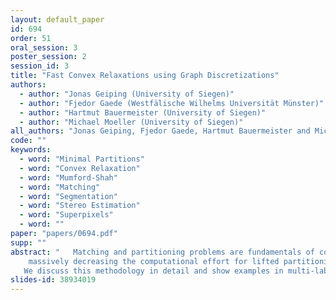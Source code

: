 ```yaml
---
layout: default_paper
id: 694
order: 51
oral_session: 3
poster_session: 2
session_id: 3
title: "Fast Convex Relaxations using Graph Discretizations"
authors:
  - author: "Jonas Geiping (University of Siegen)"
  - author: "Fjedor Gaede (Westfälische Wilhelms Universität Münster)"
  - author: "Hartmut Bauermeister (University of Siegen)"
  - author: "Michael Moeller (University of Siegen)"
all_authors: "Jonas Geiping, Fjedor Gaede, Hartmut Bauermeister and Michael Moeller"
code: ""
keywords:
  - word: "Minimal Partitions"
  - word: "Convex Relaxation"
  - word: "Mumford-Shah"
  - word: "Matching"
  - word: "Segmentation"
  - word: "Stereo Estimation"
  - word: "Superpixels"
  - word: ""
paper: "papers/0694.pdf"
supp: ""
abstract: "   Matching and partitioning problems are fundamentals of computer vision applications with examples in multilabel segmentation, stereo estimation and optical-flow computation. These tasks can be posed as non-convex energy minimization problems and solved near-globally optimal by recent convex lifting approaches. Yet, applying these techniques comes with a significant computational effort, reducing their feasibility in practical applications. We discuss spatial discretization of continuous partitioning problems into a graph structure, generalizing discretization onto a Cartesian grid. This setup allows us to faithfully work on super-pixel graphs constructed by SLIC or Cut-Pursuit,
    massively decreasing the computational effort for lifted partitioning problems compared to a Cartesian grid, while optimal energy values remain similar: The global matching is still solved near-globally optimal.
   We discuss this methodology in detail and show examples in multi-label segmentation by minimal partitions and stereo estimation, where we demonstrate that the proposed graph discretization can reduce runtime as well as memory consumption of convex relaxations of matching problems by up to a factor of 10. "
slides-id: 38934019
---
```

